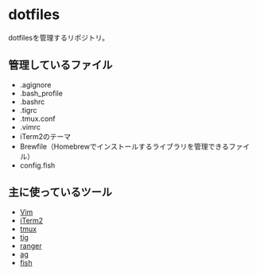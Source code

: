 # dotfiles
dotfilesを管理するリポジトリ。

## 管理しているファイル
* .agignore
* .bash_profile
* .bashrc
* .tigrc
* .tmux.conf
* .vimrc
* iTerm2のテーマ
* Brewfile（Homebrewでインストールするライブラリを管理できるファイル）
* config.fish

## 主に使っているツール
* [Vim](https://github.com/vim/vim)
* [iTerm2](https://github.com/gnachman/iTerm2)
* [tmux](https://github.com/tmux/tmux)
* [tig](https://github.com/jonas/tig)
* [ranger](https://github.com/ranger/ranger)
* [ag](https://github.com/ggreer/the_silver_searcher)
* [fish](https://github.com/fish-shell/fish-shell)
